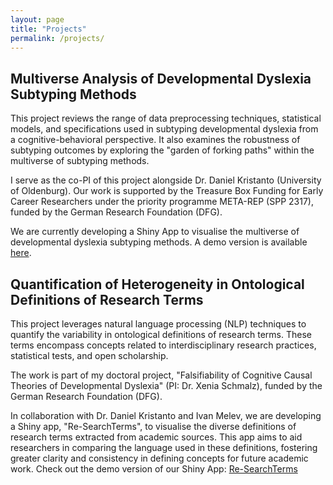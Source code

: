 ```yaml
---
layout: page
title: "Projects"
permalink: /projects/
---
```


## Multiverse Analysis of Developmental Dyslexia Subtyping Methods
This project reviews the range of data preprocessing techniques, statistical models, and specifications used in subtyping developmental dyslexia from a cognitive-behavioral perspective. It also examines the robustness of subtyping outcomes by exploring the "garden of forking paths" within the multiverse of subtyping methods.

I serve as the co-PI of this project alongside Dr. Daniel Kristanto (University of Oldenburg). Our work is supported by the Treasure Box Funding for Early Career Researchers under the priority programme META-REP (SPP 2317), funded by the German Research Foundation (DFG).

We are currently developing a Shiny App to visualise the multiverse of developmental dyslexia subtyping methods. 
A demo version is available [here](https://dyslexiaproject.shinyapps.io/profilingdyslexia/).

## Quantification of Heterogeneity in Ontological Definitions of Research Terms
This project leverages natural language processing (NLP) techniques to quantify the variability in ontological definitions of research terms. These terms encompass concepts related to interdisciplinary research practices, statistical tests, and open scholarship.

The work is part of my doctoral project, "Falsifiability of Cognitive Causal Theories of Developmental Dyslexia" (PI: Dr. Xenia Schmalz), funded by the German Research Foundation (DFG).

In collaboration with Dr. Daniel Kristanto and Ivan Melev, we are developing a Shiny app, "Re-SearchTerms", to visualise the diverse definitions of research terms extracted from academic sources. This app aims to aid researchers in comparing the language used in these definitions, fostering greater clarity and consistency in defining concepts for future academic work.
Check out the demo version of our Shiny App: [Re-SearchTerms](https://msleungyi.shinyapps.io/Re-SearchTerms/)
